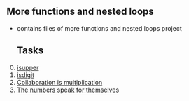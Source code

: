 ## More functions and nested loops
* contains files of more functions and nested loops project

  ## Tasks

0. [isupper](./0-isupper.c)
1. [isdigit](./1-isdigit.c)
2. [Collaboration is multiplication](./2-mul.c)
3. [The numbers speak for themselves](./3-print_numbers.c) 
